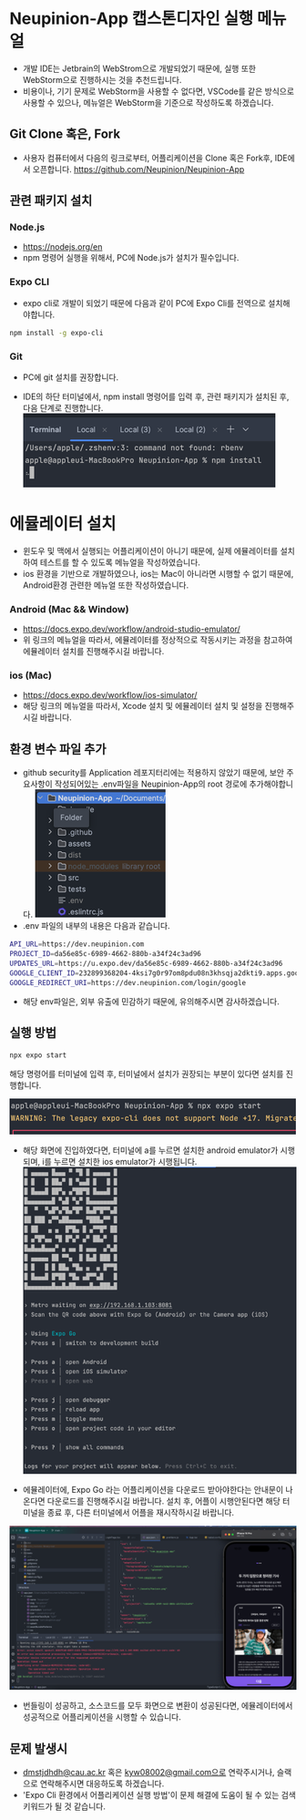 # Neupinion-App 캡스톤디자인 실행 메뉴얼

- 개발 IDE는 Jetbrain의 WebStrom으로 개발되었기 때문에, 실행 또한 WebStorm으로 진행하시는 것을 추천드립니다.
- 비용이나, 기기 문제로 WebStorm을 사용할 수 없다면, VSCode를 같은 방식으로 사용할 수 있으나, 메뉴얼은 WebStorm을 기준으로 작성하도록 하겠습니다.

## Git Clone 혹은, Fork

- 사용자 컴퓨터에서 다음의 링크로부터, 어플리케이션을  Clone 혹은 Fork후, IDE에서 오픈합니다.
  https://github.com/Neupinion/Neupinion-App

## 관련 패키지 설치

###  Node.js
- https://nodejs.org/en
- npm 명령어 실행을 위해서, PC에 Node.js가 설치가 필수입니다.

### Expo CLI
- expo cli로 개발이 되었기 때문에 다음과 같이 PC에  Expo Cli를 전역으로 설치해야합니다.
```bash
npm install -g expo-cli
```

### Git
- PC에 git 설치를 권장합니다.

- IDE의 하단 터미널에서, npm install 명령어를 입력 후, 관련 패키지가 설치된 후, 다음 단계로 진행합니다.
![img.png](assets/npmInstall.png)

# 에뮬레이터 설치

- 윈도우 및  맥에서 실행되는 어플리케이션이 아니기 때문에, 실제 에뮬레이터를 설치하여 테스트를 할 수 있도록 메뉴얼을 작성하였습니다.
- ios 환경을 기반으로 개발하였으나, ios는 Mac이 아니라면 시행할 수 없기 때문에, Android환경 관련한 메뉴얼 또한 작성하였습니다.

### Android (Mac && Window)
- https://docs.expo.dev/workflow/android-studio-emulator/
- 위 링크의 메뉴얼을 따라서, 에뮬레이터를 정상적으로 작동시키는 과정을 참고하여 에뮬레이터 설치를 진행해주시길 바랍니다.

### ios (Mac)
- https://docs.expo.dev/workflow/ios-simulator/
- 해당 링크의 메뉴얼을 따라서, Xcode 설치 및 에뮬레이터 설치 및 설정을 진행해주시길 바랍니다.

## 환경 변수 파일 추가
- github security를 Application 레포지터리에는 적용하지 않았기 때문에, 보안 주요사항이 작성되어있는 .env파일을 Neupinion-App의 root 경로에 추가해야합니다.
![img.png](assets/env.png)
- .env 파일의 내부의 내용은 다음과 같습니다.
```bash
API_URL=https://dev.neupinion.com
PROJECT_ID=da56e85c-6989-4662-880b-a34f24c3ad96
UPDATES_URL=https://u.expo.dev/da56e85c-6989-4662-880b-a34f24c3ad96
GOOGLE_CLIENT_ID=232899368204-4ksi7g0r97om8pdu08n3khsqja2dkti9.apps.googleusercontent.com
GOOGLE_REDIRECT_URI=https://dev.neupinion.com/login/google
```

- 해당 env파일은, 외부 유출에 민감하기 때문에, 유의해주시면 감사하겠습니다.

## 실행 방법

```bash
npx expo start
```
해당 명령어를 터미널에 입력 후, 터미널에서 설치가 권장되는 부분이 있다면 설치를 진행합니다.

![img.png](assets/npx_expo_start.png)

- 해당 화면에 진입하였다면, 터미널에 a를 누르면 설치한 android emulator가 시행되며, i를 누르면 설치한 ios emulator가 시행됩니다.
![img.png](assets/terminal.png)

- 에뮬레이터에, Expo Go 라는 어플리케이션을 다운로드 받아야한다는 안내문이 나온다면 다운로드를 진행해주시길 바랍니다. 설치 후, 어플이 시행안된다면 해당 터미널을 종료 후, 다른 터미널에서 어플을 재시작하시길 바랍니다.

![img_1.png](assets/complete.png)

- 번들링이 성공하고, 소스코드를 모두 화면으로 변환이 성공된다면, 에뮬레이터에서 성공적으로 어플리케이션을 시행할 수 있습니다.

## 문제 발생시

- dmstjdhdh@cau.ac.kr 혹은 kyw08002@gmail.com으로 연락주시거나, 슬랙으로 연락해주시면 대응하도록 하겠습니다.
- 'Expo Cli 환경에서 어플리케이션 실행 방법'이 문제 해결에 도움이 될 수 있는 검색키워드가 될 것 같습니다.
